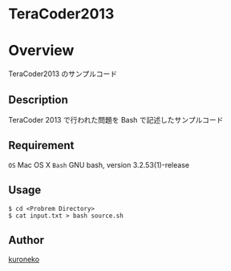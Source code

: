 TeraCoder2013
====

# Overview

TeraCoder2013 のサンプルコード

## Description

TeraCoder 2013 で行われた問題を Bash で記述したサンプルコード

## Requirement

`OS` Mac OS X
`Bash` GNU bash, version 3.2.53(1)-release

## Usage

    $ cd <Probrem Directory>
    $ cat input.txt > bash source.sh

## Author

[kuroneko](https://github.com/amu-kuroneko)
